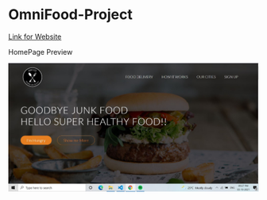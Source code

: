 # OmniFood-Project

[Link for Website](https://rakeshtitty123.github.io/OmniFood-Project/)

HomePage Preview



![](Images/HomePage.JPG)
